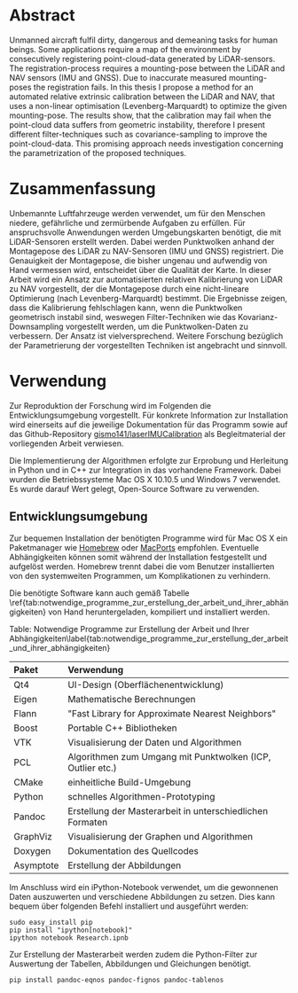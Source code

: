 # Abstract

Unmanned aircraft fulfil dirty, dangerous and demeaning tasks for human beings. Some applications require a map of the environment by consecutively registering point-cloud-data generated by LiDAR-sensors. The registration-process requires a mounting-pose between the LiDAR and NAV sensors (IMU and GNSS). Due to inaccurate measured mounting-poses the registration fails. In this thesis I propose a method for an automated relative extrinsic calibration between the LiDAR and NAV, that uses a non-linear optimisation (Levenberg-Marquardt) to optimize the given mounting-pose. The results show, that the calibration may fail when the point-cloud data suffers from geometric instability, therefore I present different filter-techniques such as covariance-sampling to improve the point-cloud-data. This promising approach needs investigation concerning the parametrization of the proposed techniques.

# Zusammenfassung

Unbemannte Luftfahrzeuge werden verwendet, um für den Menschen niedere, gefährliche und zermürbende Aufgaben zu erfüllen. Für anspruchsvolle Anwendungen werden Umgebungskarten benötigt, die mit LiDAR-Sensoren erstellt werden. Dabei werden Punktwolken anhand der Montagepose des LiDAR zu NAV-Sensoren (IMU und GNSS) registriert. Die Genauigkeit der Montagepose, die bisher ungenau und aufwendig von Hand vermessen wird, entscheidet über die Qualität der Karte. In dieser Arbeit wird ein Ansatz zur automatisierten relativen Kalibrierung von LiDAR zu NAV vorgestellt, der die Montagepose durch eine nicht-lineare Optimierung (nach Levenberg-Marquardt) bestimmt. Die Ergebnisse zeigen, dass die Kalibrierung fehlschlagen kann, wenn die Punktwolken geometrisch instabil sind, weswegen Filter-Techniken wie das Kovarianz-Downsampling vorgestellt werden, um die Punktwolken-Daten zu verbessern. Der Ansatz ist vielversprechend. Weitere Forschung bezüglich der Parametrierung der vorgestellten Techniken ist angebracht und sinnvoll.

# Verwendung

Zur Reproduktion der Forschung wird im Folgenden die Entwicklungsumgebung vorgestellt. Für konkrete Information zur Installation wird einerseits auf die jeweilige Dokumentation für das Programm sowie auf das Github-Repository [gismo141/laserIMUCalibration](https://github.com/gismo141/laserIMUCalibration) als Begleitmaterial der vorliegenden Arbeit verwiesen.

Die Implementierung der Algorithmen erfolgte zur Erprobung und Herleitung in Python und in C++ zur Integration in das vorhandene Framework. Dabei wurden die Betriebssysteme Mac OS X 10.10.5 und Windows 7 verwendet. Es wurde darauf Wert gelegt, Open-Source Software zu verwenden.

## Entwicklungsumgebung

Zur bequemen Installation der benötigten Programme wird für Mac OS X ein Paketmanager wie [Homebrew](http://brew.sh) oder [MacPorts](https://www.macports.org) empfohlen. Eventuelle Abhängigkeiten können somit während der Installation festgestellt und aufgelöst werden. Homebrew trennt dabei die vom Benutzer installierten von den systemweiten Programmen, um Komplikationen zu verhindern.

Die benötigte Software kann auch gemäß Tabelle \ref{tab:notwendige_programme_zur_erstellung_der_arbeit_und_ihrer_abhängigkeiten} von Hand heruntergeladen, kompiliert und installiert werden.

Table: Notwendige Programme zur Erstellung der Arbeit und Ihrer Abhängigkeiten\label{tab:notwendige_programme_zur_erstellung_der_arbeit_und_ihrer_abhängigkeiten}

| Paket     | Verwendung                                                 |
| :---      | :----                                                      |
| Qt4       | UI-Design (Oberflächenentwicklung)                         |
| Eigen     | Mathematische Berechnungen                                 |
| Flann     | "Fast Library for Approximate Nearest Neighbors"           |
| Boost     | Portable C++ Bibliotheken                                  |
| VTK       | Visualisierung der Daten und Algorithmen                   |
| PCL       | Algorithmen zum Umgang mit Punktwolken (ICP, Outlier etc.) |
| CMake     | einheitliche Build-Umgebung                                |
| Python    | schnelles Algorithmen-Prototyping                          |
| Pandoc    | Erstellung der Masterarbeit in unterschiedlichen Formaten  |
| GraphViz  | Visualisierung der Graphen und Algorithmen                 |
| Doxygen   | Dokumentation des Quellcodes                               |
| Asymptote | Erstellung der Abbildungen                                 |

Im Anschluss wird ein iPython-Notebook verwendet, um die gewonnenen Daten auszuwerten und verschiedene Abbildungen zu setzen. Dies kann bequem über folgenden Befehl installiert und ausgeführt werden:

```Shell
sudo easy_install pip
pip install "ipython[notebook]"
ipython notebook Research.ipnb
```

Zur Erstellung der Masterarbeit werden zudem die Python-Filter zur Auswertung der Tabellen, Abbildungen und Gleichungen benötigt.

```Shell
pip install pandoc-eqnos pandoc-fignos pandoc-tablenos
```
